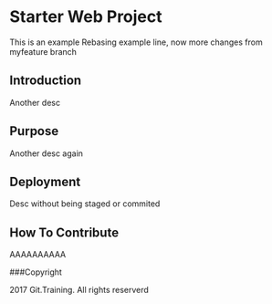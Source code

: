 # Starter Web Project

This is an example
Rebasing example line, now more changes from myfeature branch

## Introduction

Another desc
## Purpose

Another desc again
## Deployment

Desc without being staged or commited
## How To Contribute
AAAAAAAAAA

###Copyright

2017 Git.Training. All rights reserverd